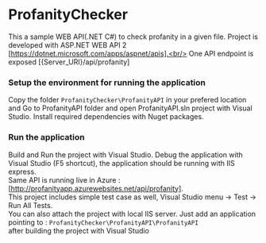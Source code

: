 # ProfanityChecker
This a sample WEB API(.NET C#) to check profanity in a given file. Project is developed with ASP.NET WEB API 2 [https://dotnet.microsoft.com/apps/aspnet/apis].<br/>
One API endpoint is exposed [{Server_URI}/api/profanity]

### Setup the environment for running the application 
Copy the folder `ProfanityChecker\ProfanityAPI` in your prefered location and Go to ProfanityAPI folder and open ProfanityAPI.sln project with Visual Studio. Install required dependencies with Nuget packages. 


### Run the application

Build and Run the project with Visual Studio. Debug the application with Visual Studio (F5 shortcut), the application should be running with IIS express.<br />
Same API is running live in Azure : [http://profanityapp.azurewebsites.net/api/profanity]. <br />
This project includes simple test case as well, Visual Studio menu -> Test -> Run All Tests. <br/>
You can also attach the project with local IIS server. Just add an application pointing to : `ProfanityChecker\ProfanityAPI\ProfanityAPI`<br/> after building the project with Visual Studio